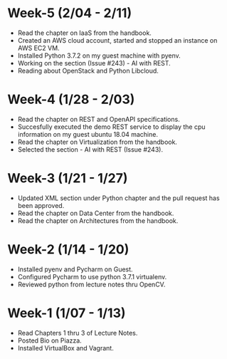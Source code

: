 # Week-5 (2/04 - 2/11)

* Read the chapter on IaaS from the handbook.
* Created an AWS cloud account, started and stopped an instance on AWS EC2 VM.
* Installed Python 3.7.2 on my guest machine with pyenv.
* Working on the section (Issue #243) - AI with REST.
* Reading about OpenStack and Python Libcloud.

# Week-4 (1/28 - 2/03)

* Read the chapter on REST and OpenAPI specifications.
* Succesfully executed the demo REST service to display the cpu information on my guest ubuntu 18.04 machine.
* Read the chapter on Virtualization from the handbook.
* Selected the section - AI with REST (Issue #243).

# Week-3 (1/21 - 1/27)

* Updated XML section under Python chapter and the pull request has been approved.
* Read the chapter on Data Center from the handbook.
* Read the chapter on Architectures from the handbook.

# Week-2 (1/14 - 1/20)

* Installed pyenv and Pycharm on Guest.
* Configured Pycharm to use python 3.7.1 virtualenv.
* Reviewed python from lecture notes thru OpenCV.

# Week-1 (1/07 - 1/13)

* Read Chapters 1 thru 3 of Lecture Notes.
* Posted Bio on Piazza.
* Installed VirtualBox and Vagrant.
